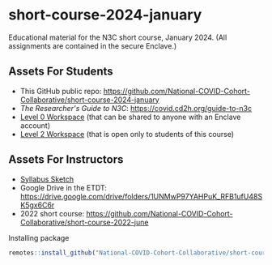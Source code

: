 short-course-2024-january
=======

Educational material for the N3C short course, January 2024. (All assignments are contained in the secure Enclave.)

Assets For Students
-------

* This GitHub public repo: <https://github.com/National-COVID-Cohort-Collaborative/short-course-2024-january>
* *The Researcher's Guide to N3C*: <https://covid.cd2h.org/guide-to-n3c>
* [Level 0 Workspace](https://unite.nih.gov/workspace/compass/view/ri.compass.main.folder.86a7020f-db30-4fd1-b735-bbaf53512365) (that can be shared to anyone with an Enclave account)
* [Level 2 Workspace]() (that is open only to students of this course)

Assets For Instructors
-------

* [Syllabus Sketch](https://docs.google.com/document/d/1CcOv3x1DGbZ7EFSM_N_pRUsQFOlqmIRK/edit)
* Google Drive in the ETDT: <https://drive.google.com/drive/folders/1UNMwP97YAHPuK_RFB1ufU48SK5gx6C6r>
* 2022 short course: <https://github.com/National-COVID-Cohort-Collaborative/short-course-2022-june>

Installing package

```r
remotes::install_github("National-COVID-Cohort-Collaborative/short-course-2024-january", subdir = "workflow")
```
